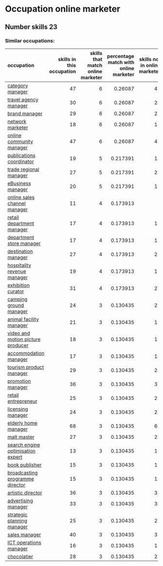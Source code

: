 # Occupation online marketer
## Number skills 23
### Similar occupations:
| occupation                                                                |   skills in this occupation |   skills that match online marketer |   percentage match with online marketer |   skills not in online marketer |
|:--------------------------------------------------------------------------|----------------------------:|------------------------------------:|----------------------------------------:|--------------------------------:|
| [category manager](category_manager.md)                                   |                          47 |                                   6 |                                0.26087  |                              41 |
| [travel agency manager](travel_agency_manager.md)                         |                          30 |                                   6 |                                0.26087  |                              24 |
| [brand manager](brand_manager.md)                                         |                          29 |                                   6 |                                0.26087  |                              23 |
| [network marketer](network_marketer.md)                                   |                          18 |                                   6 |                                0.26087  |                              12 |
| [online community manager](online_community_manager.md)                   |                          47 |                                   6 |                                0.26087  |                              41 |
| [publications coordinator](publications_coordinator.md)                   |                          19 |                                   5 |                                0.217391 |                              14 |
| [trade regional manager](trade_regional_manager.md)                       |                          27 |                                   5 |                                0.217391 |                              22 |
| [eBusiness manager](eBusiness_manager.md)                                 |                          20 |                                   5 |                                0.217391 |                              15 |
| [online sales channel manager](online_sales_channel_manager.md)           |                          11 |                                   4 |                                0.173913 |                               7 |
| [retail department manager](retail_department_manager.md)                 |                          17 |                                   4 |                                0.173913 |                              13 |
| [department store manager](department_store_manager.md)                   |                          17 |                                   4 |                                0.173913 |                              13 |
| [destination manager](destination_manager.md)                             |                          27 |                                   4 |                                0.173913 |                              23 |
| [hospitality revenue manager](hospitality_revenue_manager.md)             |                          19 |                                   4 |                                0.173913 |                              15 |
| [exhibition curator](exhibition_curator.md)                               |                          31 |                                   4 |                                0.173913 |                              27 |
| [camping ground manager](camping_ground_manager.md)                       |                          24 |                                   3 |                                0.130435 |                              21 |
| [animal facility manager](animal_facility_manager.md)                     |                          21 |                                   3 |                                0.130435 |                              18 |
| [video and motion picture producer](video_and_motion_picture_producer.md) |                          18 |                                   3 |                                0.130435 |                              15 |
| [accommodation manager](accommodation_manager.md)                         |                          17 |                                   3 |                                0.130435 |                              14 |
| [tourism product manager](tourism_product_manager.md)                     |                          29 |                                   3 |                                0.130435 |                              26 |
| [promotion manager](promotion_manager.md)                                 |                          36 |                                   3 |                                0.130435 |                              33 |
| [retail entrepreneur](retail_entrepreneur.md)                             |                          25 |                                   3 |                                0.130435 |                              22 |
| [licensing manager](licensing_manager.md)                                 |                          24 |                                   3 |                                0.130435 |                              21 |
| [elderly home manager](elderly_home_manager.md)                           |                          68 |                                   3 |                                0.130435 |                              65 |
| [malt master](malt_master.md)                                             |                          27 |                                   3 |                                0.130435 |                              24 |
| [search engine optimisation expert](search_engine_optimisation_expert.md) |                          13 |                                   3 |                                0.130435 |                              10 |
| [book publisher](book_publisher.md)                                       |                          15 |                                   3 |                                0.130435 |                              12 |
| [broadcasting programme director](broadcasting_programme_director.md)     |                          15 |                                   3 |                                0.130435 |                              12 |
| [artistic director](artistic_director.md)                                 |                          36 |                                   3 |                                0.130435 |                              33 |
| [advertising manager](advertising_manager.md)                             |                          33 |                                   3 |                                0.130435 |                              30 |
| [strategic planning manager](strategic_planning_manager.md)               |                          25 |                                   3 |                                0.130435 |                              22 |
| [sales manager](sales_manager.md)                                         |                          40 |                                   3 |                                0.130435 |                              37 |
| [ICT operations manager](ICT_operations_manager.md)                       |                          16 |                                   3 |                                0.130435 |                              13 |
| [chocolatier](chocolatier.md)                                             |                          28 |                                   3 |                                0.130435 |                              25 |
